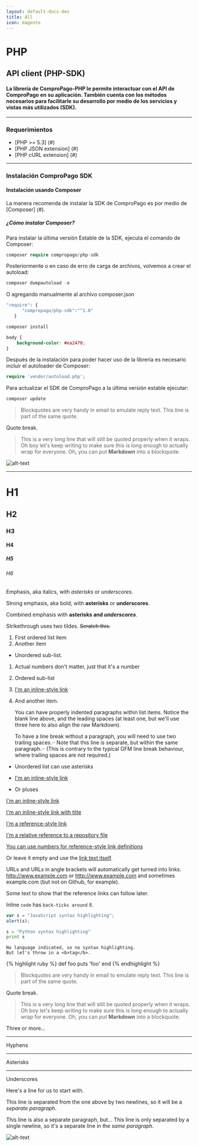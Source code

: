 ```yaml
---
layout: default-docs-dev
title: All
icon: magento
---
```



# PHP

## API client (PHP-SDK)

#### La librería de ComproPago-PHP le permite interactuar con el API de ComproPago en su aplicación. También cuenta con los métodos necesarios para facilitarle su desarrollo por medio de los servicios y vistas más utilizados (SDK).

---

### Requerimientos

* [PHP >= 5.3] (#)
* [PHP JSON extension] (#)
* [PHP cURL extension] (#)

---

### Instalación ComproPago SDK

#### Instalación usando Composer

La manera recomenda de instalar la SDK de ComproPago es por medio de [Composer] (#).

##### ¿Cómo instalar Composer?

Para instalar la última versión Estable de la SDK, ejecuta el comando de Composer:

```php
composer require compropago/php-sdk
```

Posteriormente o en caso de erro de carga de archivos, volvemos a crear el autoload:

```php
composer dumpautoload -o
```

O agregando manualmente al archivo composer.json

```php
"require": {
      "compropago/php-sdk":"^1.0"
   }
```

```php
composer install
```

```css
body {
	background-color: #ea2470;
}
```

Después de la instalación para poder hacer uso de la librería es necesario incluir el autoloader de Composer:

```php
require 'vendor/autoload.php';
```

Para actualizar el SDK de ComproPago a la última versión estable ejecutar:

```php
composer update
```

> Blockquotes are very handy in email to emulate reply text.
> This line is part of the same quote.

Quote break.

> This is a very long line that will still be quoted properly when it wraps. Oh boy let's keep writing to make sure this is long enough to actually wrap for everyone. Oh, you can *put* **Markdown** into a blockquote. 

![alt-text](https://c2.staticflickr.com/2/1651/25212405025_d7a0c76c44_h.jpg)


---

# H1

## H2

### H3

#### H4

##### H5

###### H6


Emphasis, aka italics, with *asterisks* or _underscores_.

Strong emphasis, aka bold, with **asterisks** or __underscores__.

Combined emphasis with **asterisks and _underscores_**.

Strikethrough uses two tildes. ~~Scratch this.~~


1. First ordered list item
2. Another item
  * Unordered sub-list. 
1. Actual numbers don't matter, just that it's a number
  1. Ordered sub-list
  2. [I'm an inline-style link](https://www.google.com)
4. And another item.

   You can have properly indented paragraphs within list items. Notice the blank line above, and the leading spaces (at least one, but we'll use three here to also align the raw Markdown).

   To have a line break without a paragraph, you will need to use two trailing spaces.⋅⋅
   Note that this line is separate, but within the same paragraph.⋅⋅
   (This is contrary to the typical GFM line break behaviour, where trailing spaces are not required.)

* Unordered list can use asterisks
- [I'm an inline-style link](https://www.google.com)
+ Or pluses

[I'm an inline-style link](https://www.google.com)

[I'm an inline-style link with title](https://www.google.com "Google's Homepage")

[I'm a reference-style link][Arbitrary case-insensitive reference text]

[I'm a relative reference to a repository file](../blob/master/LICENSE)

[You can use numbers for reference-style link definitions][1]

Or leave it empty and use the [link text itself].

URLs and URLs in angle brackets will automatically get turned into links. 
http://www.example.com or <http://www.example.com> and sometimes 
example.com (but not on Github, for example).

Some text to show that the reference links can follow later.

[arbitrary case-insensitive reference text]: https://www.mozilla.org
[1]: http://slashdot.org
[link text itself]: http://www.reddit.com


Inline `code` has `back-ticks around` it.

```javascript
var s = "JavaScript syntax highlighting";
alert(s);
```
 
```python
s = "Python syntax highlighting"
print s
```
 
```
No language indicated, so no syntax highlighting. 
But let's throw in a <b>tag</b>.
```

{% highlight ruby %}
	def foo
	  puts 'foo'
	end
{% endhighlight %}



> Blockquotes are very handy in email to emulate reply text.
> This line is part of the same quote.

Quote break.

> This is a very long line that will still be quoted properly when it wraps. Oh boy let's keep writing to make sure this is long enough to actually wrap for everyone. Oh, you can *put* **Markdown** into a blockquote. 

Three or more...

---

Hyphens

***

Asterisks

___

Underscores

Here's a line for us to start with.

This line is separated from the one above by two newlines, so it will be a *separate paragraph*.

This line is also a separate paragraph, but...
This line is only separated by a single newline, so it's a separate line in the *same paragraph*.

![alt-text](https://c2.staticflickr.com/2/1651/25212405025_d7a0c76c44_h.jpg)
